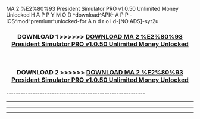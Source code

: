  MA 2 %E2%80%93 President Simulator PRO v1.0.50 Unlimited Money Unlocked  H A P P Y M O D ^download^APK- A P P -IOS^mod^premium^unlocked-for A n d r o i d-[NO.ADS]-syr2u



<div align="center">

<h3>DOWNLOAD 1 >>>>>> <a href="https://en-mod.web.app/?en= MA 2 %E2%80%93 President Simulator PRO v1.0.50 Unlimited Money Unlocked ">DOWNLOAD MA 2 %E2%80%93 President Simulator PRO v1.0.50 Unlimited Money Unlocked  </a></h3><br>

<h3>DOWNLOAD 2 >>>>>> <a href="https://en-mod.web.app/?en= MA 2 %E2%80%93 President Simulator PRO v1.0.50 Unlimited Money Unlocked ">DOWNLOAD MA 2 %E2%80%93 President Simulator PRO v1.0.50 Unlimited Money Unlocked  </a></h3>

</div>
----------------------------------------------------------

----------------------------------------------------------

----------------------------------------------------------

----------------------------------------------------------



